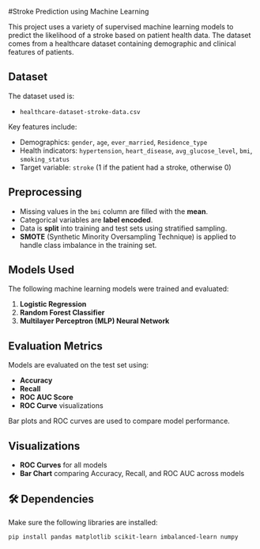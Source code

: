 #Stroke Prediction using Machine Learning

This project uses a variety of supervised machine learning models to predict the likelihood of a stroke based on patient health data. The dataset comes from a healthcare dataset containing demographic and clinical features of patients.

##  Dataset

The dataset used is:
- `healthcare-dataset-stroke-data.csv`

Key features include:
- Demographics: `gender`, `age`, `ever_married`, `Residence_type`
- Health indicators: `hypertension`, `heart_disease`, `avg_glucose_level`, `bmi`, `smoking_status`
- Target variable: `stroke` (1 if the patient had a stroke, otherwise 0)

##  Preprocessing

- Missing values in the `bmi` column are filled with the **mean**.
- Categorical variables are **label encoded**.
- Data is **split** into training and test sets using stratified sampling.
- **SMOTE** (Synthetic Minority Oversampling Technique) is applied to handle class imbalance in the training set.

##  Models Used

The following machine learning models were trained and evaluated:

1. **Logistic Regression**
2. **Random Forest Classifier**
3. **Multilayer Perceptron (MLP) Neural Network**

## Evaluation Metrics

Models are evaluated on the test set using:

- **Accuracy**
- **Recall**
- **ROC AUC Score**
- **ROC Curve** visualizations

Bar plots and ROC curves are used to compare model performance.


##  Visualizations

- **ROC Curves** for all models
- **Bar Chart** comparing Accuracy, Recall, and ROC AUC across models

## 🛠️ Dependencies

Make sure the following libraries are installed:

```bash
pip install pandas matplotlib scikit-learn imbalanced-learn numpy
